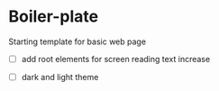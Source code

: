 # Boiler-plate

Starting template for basic web page

- [ ]  add root elements for screen reading text increase

- [ ]  dark and light theme

